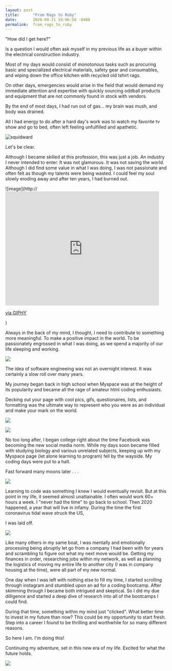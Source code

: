 ```yaml
---
layout: post
title:      "From Rags to Ruby"
date:       2020-09-21 19:06:58 -0400
permalink:  from_rags_to_ruby
---
```




"How did I get here?"



Is a question I would often ask myself in my previous life as a buyer within the electrical construction industry. 


Most of my days would consist of monotonous tasks such as procuring basic and specialized electrical materials, safety gear and consumables, and wiping down the office kitchen with recycled old tshirt rags. 


On other days, emergencies would arise in the field that would demand my immediate attention and expertise with quickly sourcing oddball products and equipment that are not commonly found in stock with vendors. 


By the end of most days, I had run out of gas... my brain was mush, and body was drained. 


All I had energy to do after a hard day's work was to watch my favorite tv show and go to bed, often left feeling unfulfilled and apathetic. 



![squidward](https://giphy.com/embed/b7woNC8aQXcaY)




Let's be clear. 

Although I became skilled at this profession, this was just a job. An industry I never intended to enter. It was not glamorous. It was not saving the world. Although I did find some value in what I was doing, I was not passionate and often felt as though my talents were being wasted. I could feel my soul slowly eroding away and after ten years, I had burned out. 




![image](http://<iframe src="https://giphy.com/embed/xchUhdPj5IRyw" width="480" height="355" frameBorder="0" class="giphy-embed" allowFullScreen></iframe><p><a href="https://giphy.com/gifs/spongebob-squarepants-tired-xchUhdPj5IRyw">via GIPHY</a></p>)





Always in the back of my mind, I thought, I need to contribute to something more meaningful. To make a positive impact in the world. To be passionately engrossed in what I was doing, as we spend a majority of our life sleeping and working. 

 


![](https://images.app.goo.gl/sp42GQaXYiJNce8MA)





The idea of software engineeing was not an overnight interest. It was certainly a slow roll over many years. 


My journey began back in high school when Myspace was at the height of its popularity and became all the rage of amateur html coding enthusiasts. 


Decking out your page with cool pics, gifs, questionaires, lists, and formatting was the ultimate way to represent who you were as an individual and make your mark on the world. 





![](https://images.app.goo.gl/5MYSpQbKxBEQW4kB7)




![](https://images.app.goo.gl/eZL4YePDmkiSRpok8)





No too long after, I began college right about the time Facebook was becoming the new social media norm. While my days soon became filled with studying biology and various unrelated subjects, keeping up with my Myspace page (let alone learning to program)  fell by the wayside. My coding days were put to a halt.  



Fast forward many moons later . . .




![](https://images.app.goo.gl/NMDtaLP4obVQTeup7)



Learning to code was something I knew I would eventually revisit. But at this point in my life, it seemed almost unattainable. I often would work 60+ hours a week. I "never had the time"  to go back to school. Then 2020 happened, a year that will live in infamy. During the time the first coronavirus tidal wave struck the US, 

I was laid off. 




![](https://images.app.goo.gl/rGMRBKtEJwooiopFA)



Like many others in my same boat, I was mentally and emotionally processing being abruptly let go from a company I had been with for years and scrambling to figure out what my next move would be. Getting my finances in order, researching jobs within my network, as well as planning the logistics of moving my entire life to another city (I was in company housing at the time), were all part of my new normal. 



One day when I was left with nothing else to fill my time, I started scrolling through instagram and stumbled upon an ad for a coding bootcamp. After skimming through I became both intrigued and skeptical. So I did my due dilligence and started a deep dive of research into all of the bootcamps I could find.



During that time, something within my mind just "clicked". What better time to invest in my future than now? This could be my opportunity to start fresh. Step into a career I found to be thrilling and worthwhile for so many different reasons.



So here I am. I'm doing this!


Continuing my adventure, set in this new era of my life. Excited for what the future holds. 





![](https://images.app.goo.gl/Mq7bvbUpDukc4Sbi7)
















